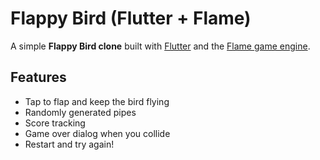 # Flappy Bird  (Flutter + Flame)

A simple **Flappy Bird clone** built with [Flutter](https://flutter.dev) and the [Flame game engine](https://flame-engine.org/).

## Features

- Tap to flap and keep the bird flying
- Randomly generated pipes
- Score tracking
- Game over dialog when you collide
- Restart and try again!


